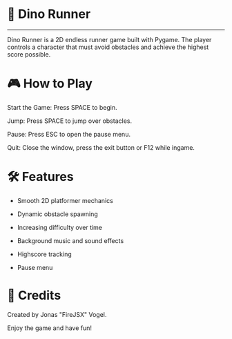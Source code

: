 🦖 Dino Runner 
==================
__________________

  Dino Runner is a 2D endless runner game built with Pygame. The player controls a character that must avoid obstacles and achieve the highest score possible.

🎮 How to Play
===========

  Start the Game: Press SPACE to begin.

  Jump: Press SPACE to jump over obstacles.

  Pause: Press ESC to open the pause menu.

  Quit: Close the window, press the exit button or F12 while ingame.

🛠️ Features
========

  - Smooth 2D platformer mechanics

  - Dynamic obstacle spawning

  - Increasing difficulty over time

  - Background music and sound effects

  - Highscore tracking

  - Pause menu


📜 Credits
=======

  Created by Jonas "FireJSX" Vogel.

  Enjoy the game and have fun!
